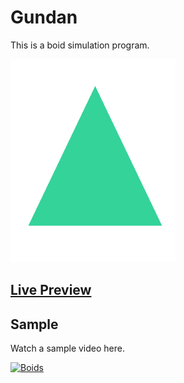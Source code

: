 # Gundan

This is a boid simulation program.

![logo](./boid.png)

## [Live Preview](https://gundan.netlify.app/)

## Sample

Watch a sample video here.

[![Boids](http://img.youtube.com/vi/dK0bCSv5kdU/0.jpg)](http://www.youtube.com/watch?v=dK0bCSv5kdU "Blinking LEDs")
